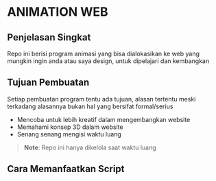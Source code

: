 # ANIMATION WEB

## Penjelasan Singkat

Repo ini berisi program animasi yang bisa dialokasikan ke web yang mungkin ingin anda atau saya design, untuk dipelajari dan kembangkan

## Tujuan Pembuatan

Setiap pembuatan program tentu ada tujuan, alasan tertentu meski terkadang alasannya bukan hal yang bersifat formal/serius
- Mencoba untuk lebih kreatif dalam mengembangkan website
- Memahami konsep 3D dalam website
- Senang senang mengisi waktu luang
> **Note**: Repo ini hanya dikelola saat waktu luang

## Cara Memanfaatkan Script
